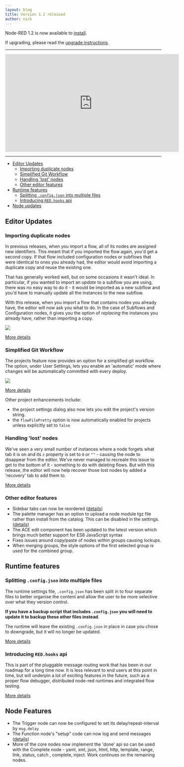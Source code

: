 ```yaml
---
layout: blog
title: Version 1.2 released
author: nick
---
```


Node-RED 1.2 is now available to [install](https://npmjs.org/package/node-red).

If upgrading, please read the [upgrade instructions](http://nodered.org/docs/getting-started/upgrading.html).

---

<iframe width="560" height="315" src="https://www.youtube.com/embed/rnM5sfb2qoY" frameborder="0" allow="accelerometer; autoplay; clipboard-write; encrypted-media; gyroscope; picture-in-picture" allowfullscreen></iframe>

---
- [Editor Updates](#editor-updates)
   - [Importing duplicate nodes](#importing-duplicate-nodes)
   - [Simplified Git Workflow](#simplified-git-workflow)
   - [Handling 'lost' nodes](#handling-lost-nodes)
   - [Other editor features](#other-editor-features)
- [Runtime features](#runtime-features)
   - [Splitting `.config.json` into multiple files](#splitting-configjson-into-multiple-files)
   - [Introducing `RED.hooks` api](#introducing-redhooks-api)
- [Node updates](#node-updates)


## Editor Updates

### Importing duplicate nodes

In previous releases, when you import a flow, all of its nodes are assigned new
identifiers. This meant that if you imported the flow again, you'd get a second
copy. If that flow included configuration nodes or subflows that were identical
to ones you already had, the editor would avoid importing a duplicate copy and
reuse the existing one.

That has generally worked well, but on some occasions it wasn't ideal. In particular,
if you wanted to import an *update* to a subflow you are using, there was no easy
way to do it - it would be imported as a new subflow and you'd have to manually
update all the instances to the new subflow.

With this release, when you import a flow that contains nodes you already have,
the editor will now ask you what to do. In the case of Subflows and Configuration
nodes, it gives you the option of *replacing* the instances you already have,
rather than importing a copy.

![](/blog/content/images/2020/10/import-dupes.gif)

[More details](https://github.com/node-red/node-red/pull/2698)

### Simplified Git Workflow

The projects feature now provides an option for a simplified git workflow. The
option, under User Settings, lets you enable an 'automatic' mode where changes
will be automatically committed with every deploy.

![](/blog/content/images/2020/10/git-workflow.png)

[More details](https://github.com/node-red/node-red/pull/2035)

Other project enhancements include:
 - the project settings dialog also now lets you edit the project's version string.
 - the `flowFilePretty` option is now automatically enabled for projects unless explicitly set to `false`

### Handling 'lost' nodes

We've seen a very small number of instances where a node forgets what tab it is
on and its `z` property is set to `0` or `""` - causing the node to disappear
from the editor. We've never managed to recreate this issue to get to the bottom
of it - something to do with deleting flows. But with this release, the editor
will now help recover those lost nodes by added a 'recovery' tab to add them to.

[More details](https://github.com/node-red/node-red/pull/2691)

### Other editor features

 - Sidebar tabs can now be reordered ([details](https://github.com/node-red/node-red/pull/2655))
 - The palette manager has an option to upload a node module tgz file rather than install from the catalog. This can be disabled in the settings. ([details](https://github.com/node-red/node-red/pull/2682))
 - The ACE edit component has been updated to the latest version which brings much better support for ES6 JavaScript syntax
 - Fixes issues around copy/paste of nodes within groups causing lockups.
 - When merging groups, the style options of the first selected group is used for the combined group.

## Runtime features

### Splitting `.config.json` into multiple files

The runtime settings file, `.config.json` has been split in to four separate
files to better organise the content and allow the user to be more selective over
what they version control.

**If you have a backup script that includes `.config.json` you will need to update
it to backup these other files instead**.

The runtime will leave the existing `.config.json` in place in case you chose to
downgrade, but it will no longer be updated.

[More details](https://github.com/node-red/node-red/pull/2704)

### Introducing `RED.hooks` api

This is part of the pluggable message routing work that has been in our roadmap
for a long time now. It is less relevant to end users at this point in time,
but will underpin a lot of exciting features in the future, such as a proper
flow debugger, distributed node-red runtimes and integrated flow testing.

[More details](https://github.com/node-red/node-red/pull/2665)

## Node Features

 - The Trigger node can now be configured to set its delay/repeat-interval by `msg.delay`
 - The Function node's "setup" code can now log and send messages ([details](https://github.com/node-red/node-red/pull/2644))
 - More of the core nodes now implement the 'done' api so can be used with the Complete node - yaml, xml, json, html, http, template, range, link, status, catch , complete, inject. Work continues on the remaining nodes.
